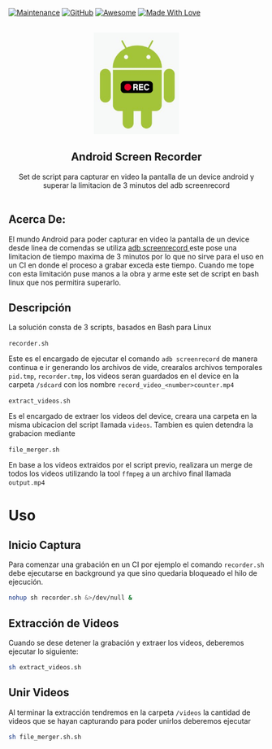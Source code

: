 <!-- PROJECT SHIELDS -->

[![Maintenance](https://img.shields.io/badge/Maintained-yes-green.svg)](https://github.com/sebacipolat/app-score-monitor)
[![GitHub](https://img.shields.io/github/license/emalderson/ThePhish)](https://github.com/emalderson/ThePhish/blob/master/LICENSE)
[![Awesome](https://cdn.rawgit.com/sindresorhus/awesome/d7305f38d29fed78fa85652e3a63e154dd8e8829/media/badge.svg)](https://github.com/sindresorhus/awesome) [![Made With Love](https://img.shields.io/badge/Made%20With-Love-orange.svg)](https://github.com/chetanraj/awesome-github-badges)


<!-- PROJECT LOGO -->
<br />
<div align="center">
  
  <a href="https://github.com/othneildrew/Best-README-Template">
    <img src="https://raw.githubusercontent.com/sebacipolat/android_screen_recorder/master/recorder_icon.png" alt="Logo"  height="200">
  </a>

  <h2 align="center">Android Screen Recorder</h3>

  <p align="center">
    Set de script para capturar en video la pantalla de un device android y superar la limitacion de 3 minutos del adb screenrecord
    <br />
    <br />
  </p>
</div>


<!-- ABOUT THE PROJECT -->
## Acerca De:
El mundo Android para poder capturar en video la pantalla de un device desde linea de comendas se utiliza [adb screenrecord ](https://developer.android.com/studio/command-line/adb#screenrecord) este pose una limitacion de tiempo maxima de 3 minutos por lo que no sirve para el uso en un CI en donde el proceso a grabar exceda este tiempo.
Cuando me tope con esta limitación puse manos a la obra y arme este set de script en bash linux que nos permitira superarlo.



<!-- Descripción -->
## Descripción
La solución consta de 3 scripts, basados en Bash para Linux

`recorder.sh`


   Este es el encargado de ejecutar el comando `adb screenrecord` de manera continua e ir generando los archivos de vide, crearalos archivos temporales 
   `pid.tmp`, `recorder.tmp`, los videos seran guardados en el device en la carpeta `/sdcard` con los nombre `record_video_<number>counter.mp4` 



`extract_videos.sh`


   Es el encargado de extraer los videos del device, creara una carpeta en la misma ubicacion del script llamada `videos`.
   Tambien es quien detendra la grabacion mediante
   
   

`file_merger.sh`


   En base a los videos extraidos por el script previo, realizara un merge de todos los videos utilizando la tool `ffmpeg`
   a un archivo final llamada `output.mp4`
   
   
   
   <!-- Usage -->
# Uso

## Inicio Captura

Para comenzar una grabación en un CI por ejemplo el comando `recorder.sh` debe ejecutarse en background ya que sino quedaria bloqueado el hilo de ejecución.
```sh
nohup sh recorder.sh &>/dev/null &
```

## Extracción de Videos

Cuando se dese detener la grabación y extraer los videos, deberemos ejecutar lo siguiente:
```sh
sh extract_videos.sh
```

## Unir Videos

Al terminar la extracción tendremos en la carpeta `/videos` la cantidad de videos que se hayan capturando
para poder unirlos deberemos ejecutar
```sh
sh file_merger.sh.sh
```

